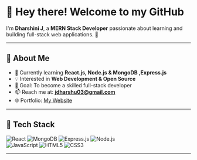 # 👋 Hey there! Welcome to my GitHub  

I'm **Dharshini J**, a  **MERN Stack Developer** passionate about learning and building full-stack web applications. 🚀  

---

## 🌱 About Me  
- 🌱 Currently learning **React.js, Node.js & MongoDB ,Express.js**  
- 💡 Interested in **Web Development & Open Source**  
- 🎯 Goal: To become a skilled full-stack developer  
- 📫 Reach me at: **jdharshu03@gmail.com**  
- 🌐 Portfolio: [My Website]((http://dharshinij-portfolio.vercel.app))
---

## 🔧 Tech Stack  
![React](https://img.shields.io/badge/-React-61DAFB?style=for-the-badge&logo=react&logoColor=black)
![MongoDB](https://img.shields.io/badge/-MongoDB-4DB33D?style=for-the-badge&logo=mongodb&logoColor=white)
![Express.js](https://img.shields.io/badge/-Express.js-000000?style=for-the-badge&logo=express&logoColor=white)
![Node.js](https://img.shields.io/badge/-Node.js-43853D?style=for-the-badge&logo=node.js&logoColor=white)  
![JavaScript](https://img.shields.io/badge/-JavaScript-F7DF1E?style=for-the-badge&logo=javascript&logoColor=black)
![HTML5](https://img.shields.io/badge/-HTML5-E34F26?style=for-the-badge&logo=html5&logoColor=white)
![CSS3](https://img.shields.io/badge/-CSS3-1572B6?style=for-the-badge&logo=css3&logoColor=white)

---







